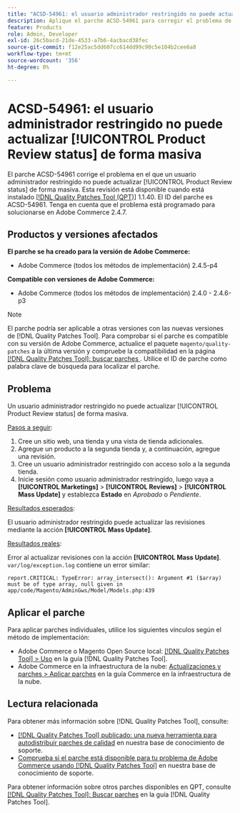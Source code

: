 ```yaml
---
title: "ACSD-54961: el usuario administrador restringido no puede actualizar [!UICONTROL Product Review status] de forma masiva"
description: Aplique el parche ACSD-54961 para corregir el problema de Adobe Commerce en el que un usuario administrador restringido no puede actualizar el estado de la revisión del producto de forma masiva.
feature: Products
role: Admin, Developer
exl-id: 26c5bacd-21de-4533-a7b6-4acbacd38fec
source-git-commit: f12e25ac5dd607cc614dd99c90c5e104b2cee6a8
workflow-type: tm+mt
source-wordcount: '356'
ht-degree: 0%

---
```


# ACSD-54961: el usuario administrador restringido no puede actualizar [!UICONTROL Product Review status] de forma masiva

El parche ACSD-54961 corrige el problema en el que un usuario administrador restringido no puede actualizar [!UICONTROL Product Review status] de forma masiva. Esta revisión está disponible cuando está instalado [[!DNL Quality Patches Tool (QPT)]](/help/announcements/adobe-commerce-announcements/magento-quality-patches-released-new-tool-to-self-serve-quality-patches.md) 1.1.40. El ID del parche es ACSD-54961. Tenga en cuenta que el problema está programado para solucionarse en Adobe Commerce 2.4.7.

## Productos y versiones afectados

**El parche se ha creado para la versión de Adobe Commerce:**

* Adobe Commerce (todos los métodos de implementación) 2.4.5-p4

**Compatible con versiones de Adobe Commerce:**

* Adobe Commerce (todos los métodos de implementación) 2.4.0 - 2.4.6-p3

>[!NOTE]
>
>El parche podría ser aplicable a otras versiones con las nuevas versiones de [!DNL Quality Patches Tool]. Para comprobar si el parche es compatible con su versión de Adobe Commerce, actualice el paquete `magento/quality-patches` a la última versión y compruebe la compatibilidad en la página [[!DNL Quality Patches Tool]: buscar parches ](https://experienceleague.adobe.com/tools/commerce-quality-patches/index.html). Utilice el ID de parche como palabra clave de búsqueda para localizar el parche.

## Problema

Un usuario administrador restringido no puede actualizar [!UICONTROL Product Review status] de forma masiva.

<u>Pasos a seguir</u>:

1. Cree un sitio web, una tienda y una vista de tienda adicionales.
1. Agregue un producto a la segunda tienda y, a continuación, agregue una revisión.
1. Cree un usuario administrador restringido con acceso solo a la segunda tienda.
1. Inicie sesión como usuario administrador restringido, luego vaya a **[!UICONTROL  Marketings]** > **[!UICONTROL Reviews]** > **[!UICONTROL Mass Update]** y establezca **Estado** en *Aprobado* o *Pendiente*.

<u>Resultados esperados</u>:

El usuario administrador restringido puede actualizar las revisiones mediante la acción **[!UICONTROL Mass Update]**.

<u>Resultados reales</u>:

Error al actualizar revisiones con la acción **[!UICONTROL Mass Update]**.<br>
`var/log/exception.log` contiene un error similar:

```
report.CRITICAL: TypeError: array_intersect(): Argument #1 ($array) must be of type array, null given in app/code/Magento/AdminGws/Model/Models.php:439
```

## Aplicar el parche

Para aplicar parches individuales, utilice los siguientes vínculos según el método de implementación:

* Adobe Commerce o Magento Open Source local: [[!DNL Quality Patches Tool] > Uso](https://experienceleague.adobe.com/docs/commerce-operations/tools/quality-patches-tool/usage.html) en la guía [!DNL Quality Patches Tool].
* Adobe Commerce en la infraestructura de la nube: [Actualizaciones y parches > Aplicar parches](https://experienceleague.adobe.com/docs/commerce-cloud-service/user-guide/develop/upgrade/apply-patches.html) en la guía Commerce en la infraestructura de la nube.

## Lectura relacionada

Para obtener más información sobre [!DNL Quality Patches Tool], consulte:

* [[!DNL Quality Patches Tool] publicado: una nueva herramienta para autodistribuir parches de calidad](/help/announcements/adobe-commerce-announcements/magento-quality-patches-released-new-tool-to-self-serve-quality-patches.md) en nuestra base de conocimiento de soporte.
* [Comprueba si el parche está disponible para tu problema de Adobe Commerce usando [!DNL Quality Patches Tool]](/help/support-tools/patches-available-in-qpt-tool/check-patch-for-magento-issue-with-magento-quality-patches.md) en nuestra base de conocimiento de soporte.

Para obtener información sobre otros parches disponibles en QPT, consulte [[!DNL Quality Patches Tool]: Buscar parches](https://experienceleague.adobe.com/tools/commerce-quality-patches/index.html) en la guía [!DNL Quality Patches Tool].
